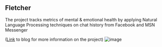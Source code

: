 ## Fletcher
The project tracks metrics of mental & emotional health by applying Natural Language Processing techniques on chat history from Facebook and MSN Messenger

([Link](https://bobtian.wordpress.com/mental-health-metrics-from-im-chat-logs/) to blog for more information on the project)
![image](okcupid.jpg)
